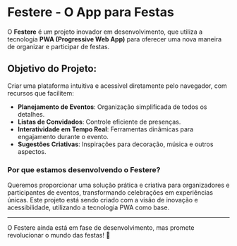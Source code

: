 # Festere - O App para Festas

O **Festere** é um projeto inovador em desenvolvimento, que utiliza a tecnologia **PWA (Progressive Web App)** para oferecer uma nova maneira de organizar e participar de festas.

## Objetivo do Projeto:
Criar uma plataforma intuitiva e acessível diretamente pelo navegador, com recursos que facilitem:
- **Planejamento de Eventos**: Organização simplificada de todos os detalhes.
- **Listas de Convidados**: Controle eficiente de presenças.
- **Interatividade em Tempo Real**: Ferramentas dinâmicas para engajamento durante o evento.
- **Sugestões Criativas**: Inspirações para decoração, música e outros aspectos.

### Por que estamos desenvolvendo o Festere?
Queremos proporcionar uma solução prática e criativa para organizadores e participantes de eventos, transformando celebrações em experiências únicas. Este projeto está sendo criado com a visão de inovação e acessibilidade, utilizando a tecnologia PWA como base.

---
O Festere ainda está em fase de desenvolvimento, mas promete revolucionar o mundo das festas! 🎉  